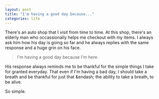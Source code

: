 ```yaml
---
layout: post
title: "I'm having a good day because..."
categories: life
---
```

There's an auto shop that I visit from time to time. At this shop, there's an elderly man who occassionally helps me checkout with my items. I always ask him how his day is going so far and he always replies with the same response and a huge grin on his face.

> I'm having a good day because I'm here.

His response always reminds me to be thankful for the simple things I take for granted everyday. That even if I'm having a bad day, I should take a breath and be thankful for just that &endash; the ability to take a breath, to be alive.

So simple.
